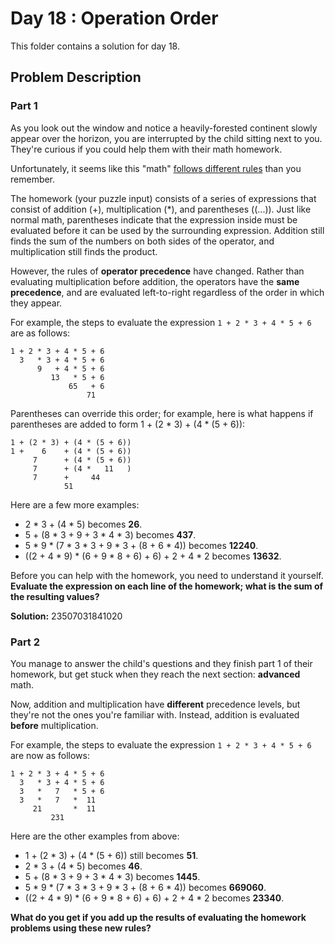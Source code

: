 # Day 18 : Operation Order

This folder contains a solution for day 18.

## Problem Description

### Part 1

As you look out the window and notice a heavily-forested continent slowly appear over the horizon, you are interrupted by the child sitting next to you. They're curious if you could help them with their math homework.

Unfortunately, it seems like this "math" [follows different rules](https://www.youtube.com/watch?v=3QtRK7Y2pPU&t=15) than you remember.

The homework (your puzzle input) consists of a series of expressions that consist of addition (+), multiplication (*), and parentheses ((...)). Just like normal math, parentheses indicate that the expression inside must be evaluated before it can be used by the surrounding expression. Addition still finds the sum of the numbers on both sides of the operator, and multiplication still finds the product.

However, the rules of **operator precedence** have changed. Rather than evaluating multiplication before addition, the operators have the **same precedence**, and are evaluated left-to-right regardless of the order in which they appear.

For example, the steps to evaluate the expression ```1 + 2 * 3 + 4 * 5 + 6``` are as follows:

```
1 + 2 * 3 + 4 * 5 + 6
  3   * 3 + 4 * 5 + 6
      9   + 4 * 5 + 6
         13   * 5 + 6
             65   + 6
                 71
```

Parentheses can override this order; for example, here is what happens if parentheses are added to form 1 + (2 * 3) + (4 * (5 + 6)):

```
1 + (2 * 3) + (4 * (5 + 6))
1 +    6    + (4 * (5 + 6))
     7      + (4 * (5 + 6))
     7      + (4 *   11   )
     7      +     44
            51
```

Here are a few more examples:

  - 2 * 3 + (4 * 5) becomes **26**.
  - 5 + (8 * 3 + 9 + 3 * 4 * 3) becomes **437**.
  - 5 * 9 * (7 * 3 * 3 + 9 * 3 + (8 + 6 * 4)) becomes **12240**.
  - ((2 + 4 * 9) * (6 + 9 * 8 + 6) + 6) + 2 + 4 * 2 becomes **13632**.

Before you can help with the homework, you need to understand it yourself. **Evaluate the expression on each line of the homework; what is the sum of the resulting values?**

**Solution:** 23507031841020

### Part 2

You manage to answer the child's questions and they finish part 1 of their homework, but get stuck when they reach the next section: **advanced** math.

Now, addition and multiplication have **different** precedence levels, but they're not the ones you're familiar with. Instead, addition is evaluated **before** multiplication.

For example, the steps to evaluate the expression ```1 + 2 * 3 + 4 * 5 + 6``` are now as follows:

```
1 + 2 * 3 + 4 * 5 + 6
  3   * 3 + 4 * 5 + 6
  3   *   7   * 5 + 6
  3   *   7   *  11
     21       *  11
         231
```

Here are the other examples from above:

  - 1 + (2 * 3) + (4 * (5 + 6)) still becomes **51**.
  - 2 * 3 + (4 * 5) becomes **46**.
  - 5 + (8 * 3 + 9 + 3 * 4 * 3) becomes **1445**.
  - 5 * 9 * (7 * 3 * 3 + 9 * 3 + (8 + 6 * 4)) becomes **669060**.
  - ((2 + 4 * 9) * (6 + 9 * 8 + 6) + 6) + 2 + 4 * 2 becomes **23340**.

**What do you get if you add up the results of evaluating the homework problems using these new rules?**
